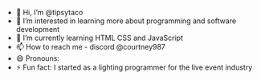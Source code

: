 - 👋 Hi, I’m @tipsytaco
- 👀 I’m interested in learning more about programming and software development
- 🌱 I’m currently learning HTML CSS and JavaScript
- 📫 How to reach me - discord @courtney987
- 😄 Pronouns: 
- ⚡ Fun fact: I started as a lighting programmer for the live event industry

<!---
tipsytaco/tipsytaco is a ✨ special ✨ repository because its `README.md` (this file) appears on your GitHub profile.
You can click the Preview link to take a look at your changes.
--->
